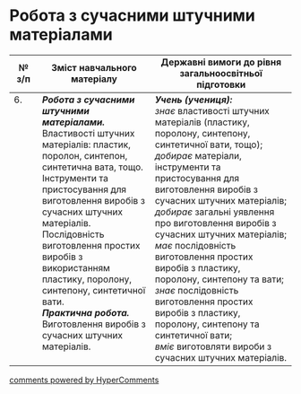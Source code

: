 <div id="hypercomments_widget" class="js-hypercomments-widget invisible"></div>

 # Робота з сучасними штучними матеріалами

<table>
  <tr>
    <td width="10%" align="center"><b>№ з/п</b></td>
    <td width="40%" align="center"><b>Зміст навчального матеріалу</b></td>
    <td width="60%" align="center"><b>Державні вимоги до рівня загальноосвітньої підготовки</b></td>
  </tr>
<tbody>
  <tr>
    <td width="10%" style="vertical-align:top !important;">
6.</td>
    <td width="40%" style="vertical-align:top !important;">
<b><i>Робота з сучасними штучними матеріалами.</i></b>  Властивості штучних матеріалів: пластик, поролон, синтепон, синтетична вата, тощо.<br>Інструменти та пристосування для виготовлення виробів з сучасних штучних матеріалів. <br>Послідовність виготовлення простих виробів з використанням пластику, поролону, синтепону, синтетичної вати.  <br>
<b><i>Практична робота.</i></b> <br>
Виготовлення виробів з сучасних штучних матеріалів.<br>
</td>
    <td width="60%" style="vertical-align:top !important;">
<i><b>Учень (учениця):</b></i><br>
<i>знає</i> властивості штучних матеріалів (пластику, поролону, синтепону, синтетичної вати, тощо);<br>
<i>добирає</i> матеріали, інструменти та пристосування для виготовлення виробів з сучасних штучних матеріалів;<br>
<i>добирає</i> загальні уявлення про виготовлення виробів з сучасних штучних матеріалів;<br>
<i>має</i> послідовність виготовлення простих виробів з пластику, поролону, синтепону та вати; <br>
<i>знає</i> послідовність виготовлення простих виробів з пластику, поролону, синтепону та синтетичної вати;<br>
<i>вміє</i> виготовляти вироби з сучасних штучних матеріалів.<br>
</td>
  </tr>
</tbody>
</table>

<div class="js-hypercomments-container">
<a href="http://hypercomments.com" class="hc-link" title="comments widget">comments powered by HyperComments</a>
</div>